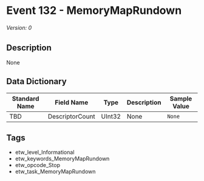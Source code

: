 # Event 132 - MemoryMapRundown
###### Version: 0

## Description
None

## Data Dictionary
|Standard Name|Field Name|Type|Description|Sample Value|
|---|---|---|---|---|
|TBD|DescriptorCount|UInt32|None|`None`|

## Tags
* etw_level_Informational
* etw_keywords_MemoryMapRundown
* etw_opcode_Stop
* etw_task_MemoryMapRundown